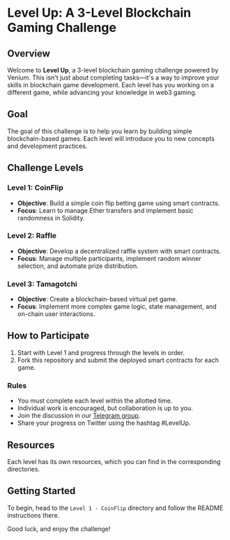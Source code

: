 # Level Up: A 3-Level Blockchain Gaming Challenge


## Overview

Welcome to **Level Up**, a 3-level blockchain gaming challenge powered by Venium. This isn't just about completing tasks—it's a way to improve your skills in blockchain game development. Each level has you working on a different game, while advancing your knowledge in web3 gaming.

## Goal

The goal of this challenge is to help you learn by building simple blockchain-based games. Each level will introduce you to new concepts and development practices.

## Challenge Levels

### Level 1: CoinFlip

* **Objective**: Build a simple coin flip betting game using smart contracts.
* **Focus**: Learn to manage Ether transfers and implement basic randomness in Solidity.

### Level 2: Raffle

* **Objective**: Develop a decentralized raffle system with smart contracts.
* **Focus**: Manage multiple participants, implement random winner selection, and automate prize distribution.

### Level 3: Tamagotchi

* **Objective**: Create a blockchain-based virtual pet game.
* **Focus**: Implement more complex game logic, state management, and on-chain user interactions.

## How to Participate

1. Start with Level 1 and progress through the levels in order.
2. Fork this repository and submit the deployed smart contracts for each game.

### Rules

- You must complete each level within the allotted time.
- Individual work is encouraged, but collaboration is up to you.
- Join the discussion in our [Telegram group](https://t.me/+5mW5gsUKqxQ5ZGYx).
- Share your progress on Twitter using the hashtag #LevelUp.

## Resources

Each level has its own resources, which you can find in the corresponding directories.

## Getting Started

To begin, head to the `Level 1 - CoinFlip` directory and follow the README instructions there.

Good luck, and enjoy the challenge!
